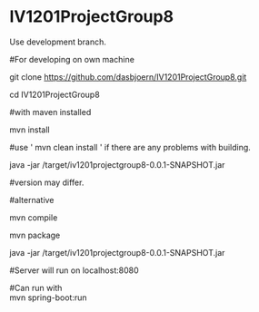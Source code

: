 # IV1201ProjectGroup8
Use development branch.

#For developing on own machine

git clone https://github.com/dasbjoern/IV1201ProjectGroup8.git

cd IV1201ProjectGroup8

#with maven installed

mvn install

#use ' mvn clean install ' if there are any problems with building.

java -jar /target/iv1201projectgroup8-0.0.1-SNAPSHOT.jar

#version may differ.

#alternative

mvn compile

mvn package 

java -jar /target/iv1201projectgroup8-0.0.1-SNAPSHOT.jar

#Server will run on localhost:8080

#Can run with  
mvn spring-boot:run
